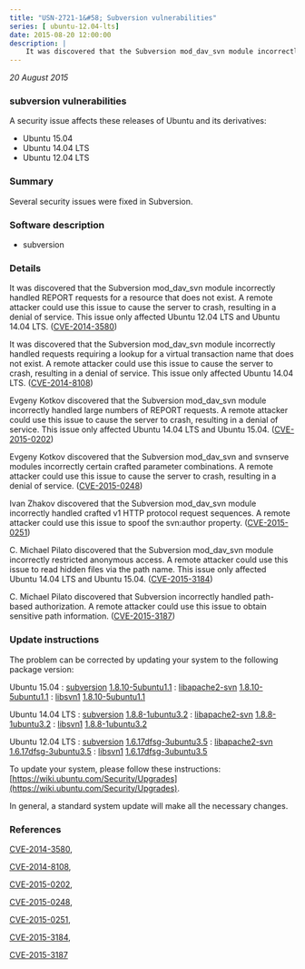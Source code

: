 ```yaml
---
title: "USN-2721-1&#58; Subversion vulnerabilities"
series: [ ubuntu-12.04-lts]
date: 2015-08-20 12:00:00
description: |
    It was discovered that the Subversion mod_dav_svn module incorrectly handled REPORT requests for a resource that does not exist. A remote attacker could use this issue to cause the server to crash, resulting in a denial of service. This issue only affected Ubuntu 12.04 LTS and Ubuntu 14.04 LTS. ([CVE-2014-3580](http://people.ubuntu.com/~ubuntu-security/cve/CVE-2014-3580))
--- 
```

 
 

*20 August 2015*

### subversion vulnerabilities

A security issue affects these releases of Ubuntu and its derivatives:

* Ubuntu 15.04
* Ubuntu 14.04 LTS
* Ubuntu 12.04 LTS

### Summary

Several security issues were fixed in Subversion. 

### Software description

* subversion 

### Details

It was discovered that the Subversion mod_dav_svn module incorrectly handled REPORT requests for a resource that does not exist. A remote attacker could use this issue to cause the server to crash, resulting in a denial of service. This issue only affected Ubuntu 12.04 LTS and Ubuntu 14.04 LTS. ([CVE-2014-3580](http://people.ubuntu.com/~ubuntu-security/cve/CVE-2014-3580))

It was discovered that the Subversion mod_dav_svn module incorrectly handled requests requiring a lookup for a virtual transaction name that does not exist. A remote attacker could use this issue to cause the server to crash, resulting in a denial of service. This issue only affected Ubuntu 14.04 LTS. ([CVE-2014-8108](http://people.ubuntu.com/~ubuntu-security/cve/CVE-2014-8108))

Evgeny Kotkov discovered that the Subversion mod_dav_svn module incorrectly handled large numbers of REPORT requests. A remote attacker could use this issue to cause the server to crash, resulting in a denial of service. This issue only affected Ubuntu 14.04 LTS and Ubuntu 15.04. ([CVE-2015-0202](http://people.ubuntu.com/~ubuntu-security/cve/CVE-2015-0202))

Evgeny Kotkov discovered that the Subversion mod_dav_svn and svnserve modules incorrectly certain crafted parameter combinations. A remote attacker could use this issue to cause the server to crash, resulting in a denial of service. ([CVE-2015-0248](http://people.ubuntu.com/~ubuntu-security/cve/CVE-2015-0248))

Ivan Zhakov discovered that the Subversion mod_dav_svn module incorrectly handled crafted v1 HTTP protocol request sequences. A remote attacker could use this issue to spoof the svn:author property. ([CVE-2015-0251](http://people.ubuntu.com/~ubuntu-security/cve/CVE-2015-0251))

C. Michael Pilato discovered that the Subversion mod_dav_svn module incorrectly restricted anonymous access. A remote attacker could use this issue to read hidden files via the path name. This issue only affected Ubuntu 14.04 LTS and Ubuntu 15.04. ([CVE-2015-3184](http://people.ubuntu.com/~ubuntu-security/cve/CVE-2015-3184))

C. Michael Pilato discovered that Subversion incorrectly handled path-based authorization. A remote attacker could use this issue to obtain sensitive path information. ([CVE-2015-3187](http://people.ubuntu.com/~ubuntu-security/cve/CVE-2015-3187)) 

### Update instructions

The problem can be corrected by updating your system to the following package version:

Ubuntu 15.04
 : [subversion](https://launchpad.net/ubuntu/+source/subversion) <span> [1.8.10-5ubuntu1.1](https://launchpad.net/ubuntu/+source/subversion/1.8.10-5ubuntu1.1) </span> 
 : [libapache2-svn](https://launchpad.net/ubuntu/+source/subversion) <span> [1.8.10-5ubuntu1.1](https://launchpad.net/ubuntu/+source/subversion/1.8.10-5ubuntu1.1) </span> 
 : [libsvn1](https://launchpad.net/ubuntu/+source/subversion) <span> [1.8.10-5ubuntu1.1](https://launchpad.net/ubuntu/+source/subversion/1.8.10-5ubuntu1.1) </span> 

Ubuntu 14.04 LTS
 : [subversion](https://launchpad.net/ubuntu/+source/subversion) <span> [1.8.8-1ubuntu3.2](https://launchpad.net/ubuntu/+source/subversion/1.8.8-1ubuntu3.2) </span> 
 : [libapache2-svn](https://launchpad.net/ubuntu/+source/subversion) <span> [1.8.8-1ubuntu3.2](https://launchpad.net/ubuntu/+source/subversion/1.8.8-1ubuntu3.2) </span> 
 : [libsvn1](https://launchpad.net/ubuntu/+source/subversion) <span> [1.8.8-1ubuntu3.2](https://launchpad.net/ubuntu/+source/subversion/1.8.8-1ubuntu3.2) </span> 

Ubuntu 12.04 LTS
 : [subversion](https://launchpad.net/ubuntu/+source/subversion) <span> [1.6.17dfsg-3ubuntu3.5](https://launchpad.net/ubuntu/+source/subversion/1.6.17dfsg-3ubuntu3.5) </span> 
 : [libapache2-svn](https://launchpad.net/ubuntu/+source/subversion) <span> [1.6.17dfsg-3ubuntu3.5](https://launchpad.net/ubuntu/+source/subversion/1.6.17dfsg-3ubuntu3.5) </span> 
 : [libsvn1](https://launchpad.net/ubuntu/+source/subversion) <span> [1.6.17dfsg-3ubuntu3.5](https://launchpad.net/ubuntu/+source/subversion/1.6.17dfsg-3ubuntu3.5) </span> 

To update your system, please follow these instructions: [https://wiki.ubuntu.com/Security/Upgrades](https://wiki.ubuntu.com/Security/Upgrades).

In general, a standard system update will make all the necessary changes. 

### References

 
 [CVE-2014-3580](http://people.ubuntu.com/~ubuntu-security/cve/CVE-2014-3580), 

 [CVE-2014-8108](http://people.ubuntu.com/~ubuntu-security/cve/CVE-2014-8108), 

 [CVE-2015-0202](http://people.ubuntu.com/~ubuntu-security/cve/CVE-2015-0202), 

 [CVE-2015-0248](http://people.ubuntu.com/~ubuntu-security/cve/CVE-2015-0248), 

 [CVE-2015-0251](http://people.ubuntu.com/~ubuntu-security/cve/CVE-2015-0251), 

 [CVE-2015-3184](http://people.ubuntu.com/~ubuntu-security/cve/CVE-2015-3184), 

 [CVE-2015-3187](http://people.ubuntu.com/~ubuntu-security/cve/CVE-2015-3187)
 

